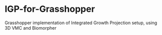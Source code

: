 # IGP-for-Grasshopper
Grasshopper implementation of Integrated Growth Projection setup, using 3D VMC and Biomorpher
